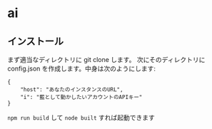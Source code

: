 # ai
## インストール
まず適当なディレクトリに git clone します。
次にそのディレクトリに config.json を作成します。中身は次のようにします:
```
{
	"host": "あなたのインスタンスのURL",
	"i": "藍として動かしたいアカウントのAPIキー"
}
```
`npm run build` して `node built` すれば起動できます

